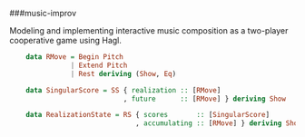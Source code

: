 ###music-improv

Modeling and implementing interactive music composition as a two-player
cooperative game using Hagl.

``` haskell
    data RMove = Begin Pitch
               | Extend Pitch 
               | Rest deriving (Show, Eq)

    data SingularScore = SS { realization :: [RMove]
                            , future      :: [RMove] } deriving Show

    data RealizationState = RS { scores       :: [SingularScore]
                               , accumulating :: [RMove] } deriving Show
```
 
